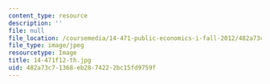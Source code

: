 ```yaml
---
content_type: resource
description: ''
file: null
file_location: /coursemedia/14-471-public-economics-i-fall-2012/482a73c71368eb2874222bc15fd9759f_14-471f12-th.jpg
file_type: image/jpeg
resourcetype: Image
title: 14-471f12-th.jpg
uid: 482a73c7-1368-eb28-7422-2bc15fd9759f
---
```

